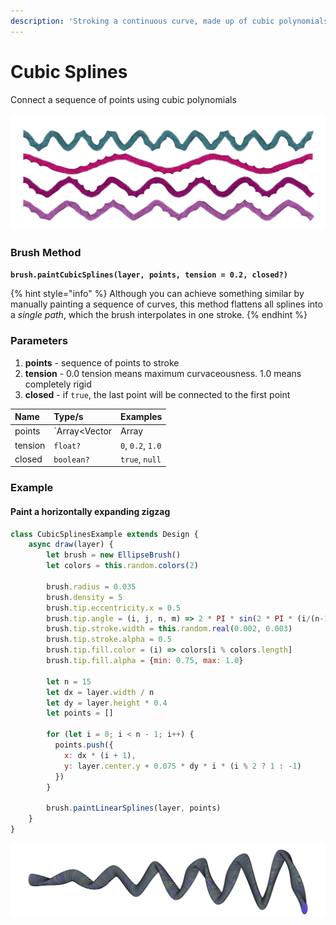 ```yaml
---
description: 'Stroking a continuous curve, made up of cubic polynomials'
---
```


# Cubic Splines

Connect a sequence of points using cubic polynomials

![](../../.gitbook/assets/2dedab.png)

### Brush Method <a id="overview"></a>

**`brush.paintCubicSplines(layer, points, tension = 0.2, closed?)`**‌

{% hint style="info" %}
Although you can achieve something similar by manually painting a sequence of curves, this method flattens all splines into a _single path_, which the brush interpolates in one stroke.
{% endhint %}

### ‌Parameters‌‌ <a id="parameters"></a>

1. **points** - sequence of points to stroke
2. **tension** - 0.0 tension means maximum curvaceousness. 1.0 means completely rigid
3. **closed** - if `true`, the last point will be connected to the first point

| Name | Type/s | Examples |
| :--- | :--- | :--- |
| points | `Array<Vector|Array|Object>` | `[new Vector(x, y)]`, `[[x, y]]`, `[{x, y}]` |
| tension | `float?` | `0`, `0.2`, `1.0` |
| closed | `boolean?` | `true`, `null` |

### Example

#### Paint a horizontally expanding zigzag

```javascript
class CubicSplinesExample extends Design {
    async draw(layer) {
        let brush = new EllipseBrush()
        let colors = this.random.colors(2)
        
        brush.radius = 0.035
        brush.density = 5
        brush.tip.eccentricity.x = 0.5        
        brush.tip.angle = (i, j, n, m) => 2 * PI * sin(2 * PI * (i/(n-1)))
        brush.tip.stroke.width = this.random.real(0.002, 0.003)
        brush.tip.stroke.alpha = 0.5
        brush.tip.fill.color = (i) => colors[i % colors.length]
        brush.tip.fill.alpha = {min: 0.75, max: 1.0}
        
        let n = 15
        let dx = layer.width / n
        let dy = layer.height * 0.4
        let points = []
        
        for (let i = 0; i < n - 1; i++) {
          points.push({
            x: dx * (i + 1),
            y: layer.center.y + 0.075 * dy * i * (i % 2 ? 1 : -1)
          })
        }
        
        brush.paintLinearSplines(layer, points)
    }
}
```

![Example Output](../../.gitbook/assets/d9d19c.png)

